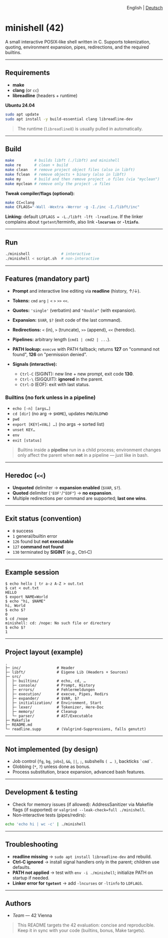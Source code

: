 <p align="right">English | <a href="README.de.md">Deutsch</a></p>

# minishell (42)

A small interactive POSIX‑like shell written in C. Supports tokenization, quoting, environment expansion, pipes, redirections, and the required builtins.

---

## Requirements

* **make**
* **clang** (or `cc`)
* **libreadline** (headers + runtime)

**Ubuntu 24.04**

```bash
sudo apt update
sudo apt install -y build-essential clang libreadline-dev
```

> The runtime (`libreadline8`) is usually pulled in automatically.

---

## Build

```bash
make         # builds libft (./libft) and minishell
make re      # clean + build
make clean   # remove project object files (also in libft)
make fclean  # remove objects + binary (also in libft)
make my      # build and then remove project .o files (via "myclean")
make myclean # remove only the project .o files
```

**Tweak compiler/flags (optional):**

```bash
make CC=clang
make CFLAGS="-Wall -Wextra -Werror -g -I./inc -I./libft/inc"
```

**Linking:** default `LDFLAGS = -L./libft -lft -lreadline`. If the linker complains about `tgetent`/terminfo, also link **`-lncurses`** or **`-ltinfo`**.

---

## Run

```bash
./minishell              # interactive
./minishell < script.sh  # non-interactive
```

---

## Features (mandatory part)

* **Prompt** and interactive line editing via **readline** (history, ↑/↓).
* **Tokens:** `cmd` `arg` `|` `<` `>` `>>` `<<`.
* **Quotes:** `'single'` (verbatim) and `"double"` (with expansion).
* **Expansion:** `$VAR`, `$?` (exit code of the last command).
* **Redirections:** `<` (in), `>` (truncate), `>>` (append), `<<` (heredoc).
* **Pipelines:** arbitrary length (`cmd1 | cmd2 | ...`).
* **PATH lookup:** `execve` with PATH fallback; returns **127** on "command not found", **126** on "permission denied".
* **Signals (interactive):**

  * `Ctrl-C` (SIGINT): new line + new prompt, exit code **130**.
  * `Ctrl-\` (SIGQUIT): **ignored** in the parent.
  * `Ctrl-D` (EOF): exit with last status.

### Builtins (no fork unless in a pipeline)

* `echo [-n] [args…]`
* `cd [dir]` (no arg → `$HOME`), updates `PWD`/`OLDPWD`
* `pwd`
* `export [KEY[=VAL] …]` (no args → sorted list)
* `unset KEY…`
* `env`
* `exit [status]`

> Builtins inside a **pipeline** run in a child process; environment changes only affect the parent when **not** in a pipeline — just like in bash.

---

## Heredoc (`<<`)

* **Unquoted** delimiter → **expansion enabled** (`$VAR`, `$?`).
* **Quoted** delimiter (`'EOF'`/`"EOF"`) → **no expansion**.
* Multiple redirections per command are supported; **last one wins**.

---

## Exit status (convention)

* `0`   success
* `1`   general/builtin error
* `126` found but **not executable**
* `127` **command not found**
* `130` terminated by **SIGINT** (e.g., Ctrl‑C)

---

## Example session

```console
$ echo hello | tr a-z A-Z > out.txt
$ cat < out.txt
HELLO
$ export NAME=World
$ echo "hi, $NAME"
hi, World
$ echo $?
0
$ cd /nope
minishell: cd: /nope: No such file or directory
$ echo $?
1
```

---

## Project layout (example)

```
.
├─ inc/                # Header
├─ libft/              # Eigene Lib (Headers + Sources)
├─ src/
│  ├─ builtins/        # echo, cd, …
│  ├─ console/         # Prompt, History
│  ├─ errors/          # Fehlermeldungen
│  ├─ execution/       # execve, Pipes, Redirs
│  ├─ expander/        # $VAR, $?
│  ├─ initialization/  # Environment, Start
│  ├─ lexer/           # Tokenizer, Here-Doc
│  ├─ memory/          # Cleanup
│  └─ parser/          # AST/Executable
├─ Makefile
├─ README.md
└─ readline.supp       # (Valgrind-Suppressions, falls genutzt)

```

---

## Not implemented (by design)

* Job control (`fg`, `bg`, `jobs`), `&&`, `||`, `;`, subshells `( … )`, backticks `` `cmd` ``.
* Globbing (`*`, `?`) unless done as bonus.
* Process substitution, brace expansion, advanced bash features.

---

## Development & testing

* Check for memory issues (if allowed): AddressSanitizer via Makefile flags (if supported) or `valgrind --leak-check=full ./minishell`.
* Non‑interactive tests (pipes/redirs):

```bash
echo 'echo hi | wc -c' | ./minishell
```

---

## Troubleshooting

* **readline missing** → `sudo apt install libreadline-dev` and rebuild.
* **Ctrl‑C ignored** → install signal handlers only in the parent; children use defaults.
* **PATH not applied** → test with `env -i ./minishell`; initialize PATH on startup if needed.
* **Linker error for `tgetent`** → add `-lncurses` or `-ltinfo` to `LDFLAGS`.

---

## Authors

* *Team <your-team-name>* — 42 Vienna

> This README targets the 42 evaluation: concise and reproducible. Keep it in sync with your code (builtins, bonus, Make targets).
